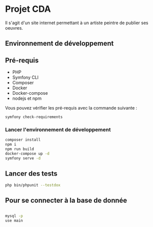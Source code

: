 # Projet CDA

Il s'agit d'un site internet permettant à un artiste peintre de publier ses oeuvres.

## Environnement de développement

## Pré-requis

* PHP 
* Symfony CLI 
* Composer
* Docker
* Docker-compose
* nodejs et npm

Vous pouvez vérifier les pré-requis avec la commande suivante : 

```bash
symfony check-requirements
```

### Lancer l'environnement de développement

```bash
composer install
npm i
npm run build
docker-compose up -d
symfony serve -d
```

## Lancer des tests

``` bash
php bin/phpunit --testdox
```


## Pour se connecter à la base de donnée

```bash

mysql -p
use main
```